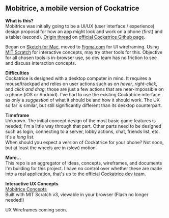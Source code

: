 ## Mobitrice, a mobile version of Cockatrice

**What is this?**  
Mobitrice was initially going to be a UI/UX (user interface / experience) design proposal for how an app might look and work on a phone (first) and a tablet (second).
[Origin thread](https://github.com/Cockatrice/Cockatrice/issues/646) on [official Cockatrice Github page](https://cockatrice.github.io).

Began on [Sketch for Mac](https://sketch.com), moved to [Figma.com](https://figma.com) for UI wireframing. Using [MIT Scratch](mit.scratch.com) for interactive concepts, may try other tools for this. Objective for all chosen tools is in-browser use, so dev team has no friction to see and discuss interaction concepts.  

**Difficulties**  
Cockatrice is designed with a desktop computer in mind. It requires a mouse/trackpad and relies on user actions such as *on hover*, *right-click*, and *click and drag*; those are just a few actions that are near-impossible on a phone (iOS or Android). I've had to use the existing Cockatrice interface as only a *suggestion* of what it should be and how it should work. The UX so far is similar, but still significantly different than its desktop counterpart.

**Timeframe**  
Unknown. The initial concept design of the most basic game features is needed; I'm a little way through that part. Other parts need to be designed such as login, connecting to a server, lobby actions, chat, friends list, etc. It's a *long* list.  
When should you expect a version of Cockatrice for your phone? Not soon, but at least the wheels are in (slow) motion.

**More…**  
This repo is an aggregator of ideas, concepts, wireframes, and documents I'm building for this project. I have no control over whether these are made into a real application, that's up to the official [Cockatrice dev team](https://cockatrice.github.io).

**Interactive UX Concepts**  
[Mobitrice Concepts](https://scratch.mit.edu/studios/25119302/)  
Built with MIT Scratch v3, viewable in your browser (Flash no longer needed!)

UX Wireframes coming soon.
